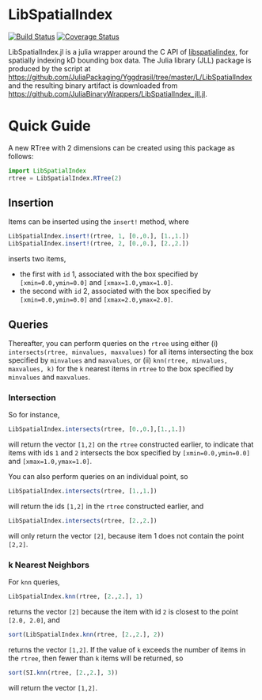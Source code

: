 # LibSpatialIndex

[![Build Status](https://travis-ci.com/JuliaGeo/LibSpatialIndex.jl.svg?branch=master)](https://travis-ci.com/JuliaGeo/LibSpatialIndex.jl) [![Coverage Status](https://coveralls.io/repos/github/JuliaGeo/LibSpatialIndex.jl/badge.svg?branch=master&service=github)](https://coveralls.io/github/JuliaGeo/LibSpatialIndex.jl?branch=master)

LibSpatialIndex.jl is a julia wrapper around the C API of [libspatialindex](https://github.com/libspatialindex/libspatialindex), for spatially indexing kD bounding box data.  The Julia library (JLL) package is produced by the script at https://github.com/JuliaPackaging/Yggdrasil/tree/master/L/LibSpatialIndex and the resulting binary artifact is downloaded from https://github.com/JuliaBinaryWrappers/LibSpatialIndex_jll.jl.

# Quick Guide

A new RTree with 2 dimensions can be created using this package as follows:
```julia
import LibSpatialIndex
rtree = LibSpatialIndex.RTree(2)
```

## Insertion
Items can be inserted using the `insert!` method, where
```julia
LibSpatialIndex.insert!(rtree, 1, [0.,0.], [1.,1.])
LibSpatialIndex.insert!(rtree, 2, [0.,0.], [2.,2.])
```
inserts two items,

- the first with `id` 1, associated with the box specified by `[xmin=0.0,ymin=0.0]` and `[xmax=1.0,ymax=1.0]`.
- the second with `id` 2, associated with the box specified by `[xmin=0.0,ymin=0.0]` and `[xmax=2.0,ymax=2.0]`.

## Queries
Thereafter, you can perform queries on the `rtree` using either (i) `intersects(rtree, minvalues, maxvalues)` for all items intersecting the box specified by `minvalues` and `maxvalues`, or (ii) `knn(rtree, minvalues, maxvalues, k)` for the `k` nearest items in `rtree` to the box specified by `minvalues` and `maxvalues`.

### Intersection
So for instance,
```julia
LibSpatialIndex.intersects(rtree, [0.,0.],[1.,1.])
```
will return the vector `[1,2]` on the `rtree` constructed earlier, to indicate that items with ids `1` and `2` intersects the box specified by `[xmin=0.0,ymin=0.0]` and `[xmax=1.0,ymax=1.0]`.

You can also perform queries on an individual point, so 
```julia
LibSpatialIndex.intersects(rtree, [1.,1.])
```
will return the ids `[1,2]` in the `rtree` constructed earlier, and
```julia
LibSpatialIndex.intersects(rtree, [2.,2.])
```
will only return the vector `[2]`, because item 1 does not contain the point `[2,2]`.

### k Nearest Neighbors
For `knn` queries,
```julia
LibSpatialIndex.knn(rtree, [2.,2.], 1)
```
returns the vector `[2]` because the item with id `2` is closest to the point `[2.0, 2.0]`, and
```julia
sort(LibSpatialIndex.knn(rtree, [2.,2.], 2))
```
returns the vector `[1,2]`. If the value of `k` exceeds the number of items in the `rtree`, then fewer than `k` items will be returned, so
```julia
sort(SI.knn(rtree, [2.,2.], 3))
```
will return the vector `[1,2]`.
